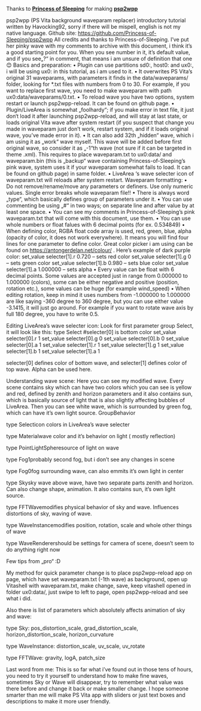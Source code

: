 Thanks to **[Princess of Sleeping]()** for making **[psp2wpp]()** 

psp2wpp (PS Vita background waveparam replacer) introductory tutorial
written by Havocking92, sorry if there will be mispell, english is not my native language.
Github site: https://github.com/Princess-of-Sleeping/psp2wpp
All credits and thanks to Princess-of-Sleeping.
I’ve put her pinky wave with my comments to archive with this document, i think it’s a good starting point for you. When you see number in it, it’s default value, and if you see„?“ in comment, that means i am unsure of definition that one 😊
Basics and preparation:
• Plugin can use partitions sd0:, host0: and ux0:, i will be using ux0: in this tutorial, as i am used to it.
• It overwrites PS Vita’s original 31 waveparams, with parameters it finds in the data/waveparams/ folder, looking for *.txt files with numbers from 0 to 30. For example, if you want to replace first wave, you need to make waveparam with path ux0:data/waveparams/0.txt.
• To reload wave you have two options, system restart or launch psp2wpp-reload. It can be found on github page.
• Plugin/LiveArea is somewhat „foolhardy“; if you make error in text file, it just don‘t load it after launching psp2wpp-reload, and will stay at last state, or loads original Vita wave after system restart (if you suspect that change you made in waveparam just don’t work, restart system, and if it loads original wave, you’ve made error in it).
• It can also add 32th „hidden“ wave, which i am using it as „work“ wave myself. This wave will be added before first original wave, so consider it as „-1“th wave (not sure if it can be targeted in theme .xml). This requires to place waveparam.txt to ux0:data/ and waveparam.bin (this is „backup“ wave containing Princess-of-Sleeping’s pink wave, system uses it if your waveparam somewhat fails to load. It can be found on github page) in same folder.
• LiveArea ‘s wave selecter icon of waveparam.txt will reloads after system restart.
Waveparam formatting:
• Do not remove/rename/move any parameters or definers. Use only numeric values. Single error breaks whole waveparam file!!
• There is always word „type“, which basically defines group of parameters under it.
• You can use commenting be using „#“ in two ways; on separate line and after value by at least one space.
• You can see my comments in Princess-of-Sleeping’s pink waveparam.txt that will come with this document, use them.
• You can use whole numbers or float falues with 6 decimal points (for ex. 0.534849)
• When defining color, RGBA float code array is used, red, green, blue, alpha (opacity of color, it does not work everywhere). It means you will find four lines for one parameter to define color. Great color picker i am using can be found on https://antongerdelan.net/colour/ . Here’s example of dark purple color:
set_value selecter[1].r 0.720 ​– sets red color
set_value selecter[1].g 0 ​​– sets green color
set_value selecter[1].b 0.980 ​– sets blue color
set_value selecter[1].a 1.000000 ​– sets alpha
• Every value can be float with 6 decimal points. Some values are accepted just in range from 0.000000 to 1.000000 (colors), some can be either negative and positive (position, rotation etc.), some values can be huge (for example wind_speed)
• When editing rotation, keep in mind it uses numbers from -1.000000 to 1.000000 are like saying -360 degree to 360 degree, but you can use either value -3.1415, it will just go around. For example if you want to rotate wave axis by full 180 degree, you have to write 0.5.
 
Editing LiveArea’s wave selecter icon:
Look for first parameter group Select, it will look like this:
type Select
#selecter[0] is bottom color
set_value selecter[0].r 1
set_value selecter[0].g 0
set_value selecter[0].b 0
set_value selecter[0].a 1
set_value selecter[1].r 1
set_value selecter[1].g 1
set_value selecter[1].b 1
set_value selecter[1].a 1
 
selecter[0] defines color of bottom wave, and selecter[1] defines color of top wave. Alpha can be used here.
 
Understanding wave scene:
Here you can see my modified wave.
Every scene contains sky which can have two colors which you can see is yellow and red, defined by zenith and horizon parameters and it also contains sun, which is basically source of light that is also slightly affecting bubbles of LiveArea. Then you can see white wave, which is surrounded by green fog, which can have it’s own light source.
Group​​​Behavior
 
type Select​​​icon colors in LiveArea’s wave selecter
 
type Material​wave color and it’s behavior on light ( mostly reflection)
 
type PointLightSphere​source of light on wave
 
type Fog1​probably second fog, but i don’t see any changes in scene
 
type Fog0​fog surrounding wave, can also emmits it’s own light in center
 
type Sky​sky wave above wave, have two separate parts zenith and horizon. Can also change shape, animation. It also contains sun, it’s own light source.
 
type FFTWave​modifies physical behavior of sky and wave. Influences distortions of sky, waving of wave.
 
type WaveInstance​modifies position, rotation, scale and whole other things of wave
 
type WaveRenderer​should be settings for camera of scene, doesn’t seem to do anything right now
 
 
 
 
 
 
 
Few tips from „pro“ :D
 
My method for quick parameter change is to place psp2wpp-reload app on page, which have set waveparam.txt (-1th wave) as background, open up Vitashell with waveparam.txt, make change, save, keep vitashell opened in folder ux0:data/, just swipe to left to page, open psp2wpp-reload and see what i did.
 
Also there is list of parameters which absolutely affects animation of sky and wave:
 
type Sky:
pos_distortion_scale, grad_distortion_scale, horizon_distortion_scale, horizon_curvature
 
type WaveInstance:
distortion_scale, uv_scale, uv_rotate
 
type FFTWave:
gravity, logA, patch_size
 
 
 
Last word from me:
This is so far what i’ve found out in those tens of hours, you need to try it yourself to understand how to make fine waves, sometimes Sky or Wave will disappear, try to remember what value was there before and change it back or make smaller change.
I hope someone smarter than me will make PS Vita app with sliders or just text boxes and descriptions to make it more user friendly.
